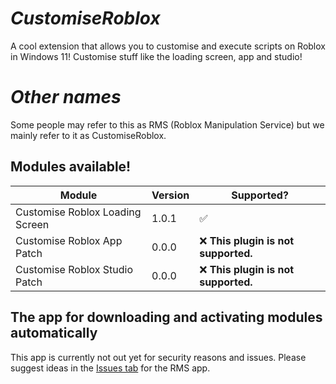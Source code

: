 # __***CustomiseRoblox***__
A cool extension that allows you to customise and execute scripts on Roblox in Windows 11! Customise stuff like the loading screen, app and studio!

# *Other names*
Some people may refer to this as RMS (Roblox Manipulation Service) but we mainly refer to it as CustomiseRoblox.

## Modules available!
| Module                          | Version | Supported?                           |
|---------------------------------|---------|--------------------------------------|
| Customise Roblox Loading Screen | 1.0.1   | ✅                                   |
| Customise Roblox App Patch      | 0.0.0   | ❌ **This plugin is not supported.** |
| Customise Roblox Studio Patch   | 0.0.0   | ❌ **This plugin is not supported.** |

## The app for downloading and activating modules automatically
This app is currently not out yet for security reasons and issues. Please suggest ideas in the [Issues tab](https://github.com/JustAnEric/CustomiseRoblox/issues) for the RMS app.
